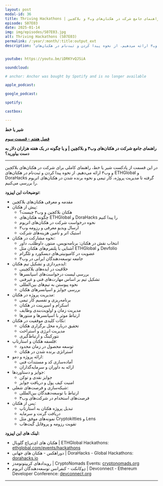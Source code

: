 ```yaml
---
layout: post
modal-id: 36
title: Thriving Hackathons | راهنمای جامع شرکت در هکتان‌های وب۳ و بلاکچین (S07E03)
episode: S07E03
date: 2025-01-14
img: img/episodes/S07E03.jpg
alt: Thriving Hackathons (S07E03)
permalink: /:year/:month/:title:output_ext
description: "در این قسمت از پادکست شیریاخط، راهنمای کاملی برای شرکت در هکتان‌های بلاکچین و وب۳ ارائه می‌دهیم. از نحوه پیدا کردن و ثبت‌نام در هکتان‌های ETHGlobal و DoraHacks گرفته تا مدیریت پروژه، کار تیمی و نحوه برنده شدن در هکتان‌های اتریوم را بررسی می‌کنیم." 


youtube: https://youtu.be/iDRKYvQJSiA

soundcloud: 

# anchor: Anchor was bought by Spotify and is no longer available

apple_podcast: 

google_podcast: 

spotify: 

castbox: 

---
```



**شیر یا خط**

**[فصل هفتم - قسمت سوم](https://shiryakhat.net/2025/01/hackathons.html)**

**راهنمای جامع شرکت در هکتان‌های وب۳ و بلاکچین | و یا چگونه در یک هفته هزاران دلار به دست بیاورید؟**

-------------------------------------------------------

در این قسمت از پادکست شیر یا خط، راهنمای کاملی برای شرکت در هکتان‌های بلاکچین و وب۳ ارائه می‌دهیم. از نحوه پیدا کردن و ثبت‌نام در هکتان‌های ETHGlobal و DoraHacks گرفته تا مدیریت پروژه، کار تیمی و نحوه برنده شدن در هکتان‌های اتریوم را بررسی می‌کنیم.

**توضیحات این اپیزود:**

* مقدمه و معرفی هکتان‌های بلاکچین
* پیش از هکتان:
  * هکتان بلاکچین و وب۳ چیست؟
  * چگونه هکتان‌های ETHGlobal و DoraHacks را پیدا کنیم
  * نحوه درخواست شرکت در هکتان‌های اتریوم
  * ارسال ویدیو معرفی و رزومه وب۳
  * استیک اتر و تامین هزینه‌های شرکت
* نحوه مشارکت در هکتان:
  * انتخاب نقش در هکتان: برنامه‌نویس، منتور، داوطلب، داور
  * آشنایی با پلتفرم‌های هکتان مثل ETHGlobal و Devfolio
  * عضویت در کامیونیتی‌های دیسکورد و تلگرام
  * جامعه توسعه‌دهندگان ایرانی در وب۳
* ایده‌پردازی و تشکیل تیم هکتان:
  * خلاقیت در ایده‌های بلاکچینی
  * بررسی لیست درخواست‌های اسپانسرها
  * تشکیل تیم بر اساس مهارت‌های فنی و غیرفنی
  * نحوه پیوستن به تیم‌های بین‌المللی
  * بررسی جوایز و اسپانسرهای هکتان
* مدیریت پروژه در هکتان:
  * برنامه‌ریزی و تقسیم کار تیمی
  * اسکرام و اسپرینت در هکتان
  * مدیریت زمان و اولویت‌بندی وظایف
  * ارتباط موثر با اسپانسرها و منتورها
* نکات کلیدی موفقیت در هکتان:
  * تحقیق درباره محل برگزاری هکتان
  * مدیریت انرژی و استراحت
  * نتورکینگ و ارتباط‌گیری
* فلسفه هکتان و استارتاپ:
  * توسعه محصول در زمان محدود
  * استراتژی برنده شدن در هکتان
* ارائه پروژه و دمو:
  * آماده‌سازی کد و مستندات فنی
  * ارائه به داوران و سرمایه‌گذاران
* جوایز و دستاوردها:
  * جوایز نقدی و توکن
  * امنیت کیف پول و دریافت جوایز
* شبکه‌سازی و فرصت‌های شغلی:
  * ارتباط با توسعه‌دهندگان بین‌المللی
  * فرصت‌های استخدام در شرکت‌های وب۳
* پس از هکتان:
  * تبدیل پروژه هکتان به استارتاپ
  * دریافت گرنت و سرمایه
  * نمونه‌های موفق مثل Cryptokitties و Lens
  * تقویت رزومه و پروفایل گیت‌هاب


**لینک های این اپیزود:**

* هکتان های ای‌تی‌اچ گلوبال | ETHGlobal Hackathons: [ethglobal.com/events/hackathons](https://ethglobal.com/events/hackathons)
* دوراهکس - هکتان های جهانی | DoraHacks - Global Hackathons: [dorahacks.io](https://dorahacks.io/)
* رویدادهای کریپتونومدز | CryptoNomads Events: [cryptonomads.org](https://cryptonomads.org/)
* دِوکانکت - کنفرانس توسعه‌دهندگان اتریوم | Devconnect - Ethereum Developer Conference: [devconnect.org](https://devconnect.org/)

-----------------------------------------------------------------------

